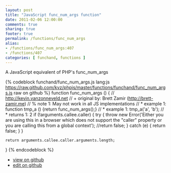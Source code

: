 ```yaml
---
layout: post
title: "JavaScript func_num_args function"
date: 2011-02-06 12:00:00
comments: true
sharing: true
footer: true
permalink: /functions/func_num_args
alias:
- /functions/func_num_args:407
- /functions/407
categories: [ funchand, functions ]
---
```

A JavaScript equivalent of PHP's func_num_args
<!-- more -->
{% codeblock funchand/func_num_args.js lang:js https://raw.github.com/kvz/phpjs/master/functions/funchand/func_num_args.js raw on github %}
function func_num_args () {
    // http://kevin.vanzonneveld.net
    // +   original by: Brett Zamir (http://brett-zamir.me)
    // %        note 1: May not work in all JS implementations
    // *     example 1: function tmp_a () {return func_num_args();}
    // *     example 1: tmp_a('a', 'b');
    // *     returns 1: 2
    if (!arguments.callee.caller) {
        try {
            throw new Error('Either you are using this in a browser which does not support the "caller" property or you are calling this from a global context');
            //return false;
        } catch (e) {
            return false;
        }
    }

    return arguments.callee.caller.arguments.length;
}
{% endcodeblock %}
<ul>
 <li><a href="https://github.com/kvz/phpjs/blob/master/functions/funchand/func_num_args.js">view on github</a></li>
 <li><a href="https://github.com/kvz/phpjs/edit/master/functions/funchand/func_num_args.js">edit on github</a></li>
</ul>
